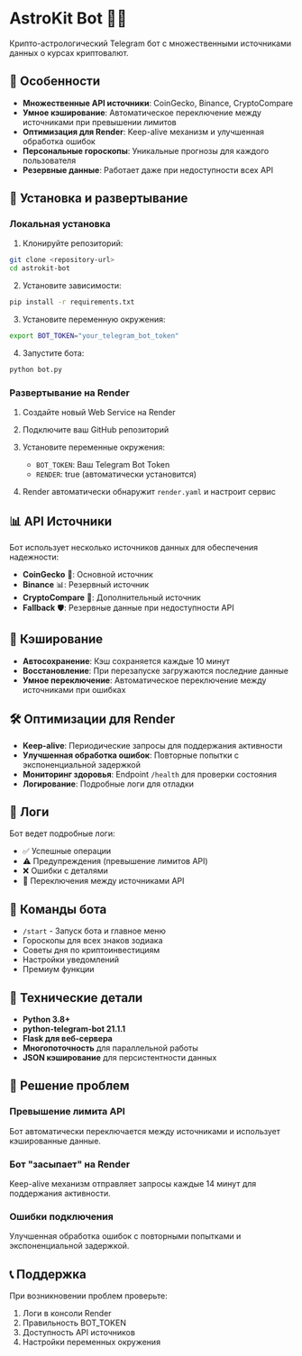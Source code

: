 # AstroKit Bot 🤖✨

Крипто-астрологический Telegram бот с множественными источниками данных о курсах криптовалют.

## 🚀 Особенности

- **Множественные API источники**: CoinGecko, Binance, CryptoCompare
- **Умное кэширование**: Автоматическое переключение между источниками при превышении лимитов
- **Оптимизация для Render**: Keep-alive механизм и улучшенная обработка ошибок
- **Персональные гороскопы**: Уникальные прогнозы для каждого пользователя
- **Резервные данные**: Работает даже при недоступности всех API

## 🔧 Установка и развертывание

### Локальная установка

1. Клонируйте репозиторий:
```bash
git clone <repository-url>
cd astrokit-bot
```

2. Установите зависимости:
```bash
pip install -r requirements.txt
```

3. Установите переменную окружения:
```bash
export BOT_TOKEN="your_telegram_bot_token"
```

4. Запустите бота:
```bash
python bot.py
```

### Развертывание на Render

1. Создайте новый Web Service на Render
2. Подключите ваш GitHub репозиторий
3. Установите переменные окружения:
   - `BOT_TOKEN`: Ваш Telegram Bot Token
   - `RENDER`: true (автоматически установится)

4. Render автоматически обнаружит `render.yaml` и настроит сервис

## 📊 API Источники

Бот использует несколько источников данных для обеспечения надежности:

- **CoinGecko** 🦎: Основной источник
- **Binance** 📊: Резервный источник
- **CryptoCompare** 🔄: Дополнительный источник
- **Fallback** 🛡️: Резервные данные при недоступности API

## 🔄 Кэширование

- **Автосохранение**: Кэш сохраняется каждые 10 минут
- **Восстановление**: При перезапуске загружаются последние данные
- **Умное переключение**: Автоматическое переключение между источниками при ошибках

## 🛠️ Оптимизации для Render

- **Keep-alive**: Периодические запросы для поддержания активности
- **Улучшенная обработка ошибок**: Повторные попытки с экспоненциальной задержкой
- **Мониторинг здоровья**: Endpoint `/health` для проверки состояния
- **Логирование**: Подробные логи для отладки

## 📝 Логи

Бот ведет подробные логи:
- ✅ Успешные операции
- ⚠️ Предупреждения (превышение лимитов API)
- ❌ Ошибки с деталями
- 🔄 Переключения между источниками API

## 🎯 Команды бота

- `/start` - Запуск бота и главное меню
- Гороскопы для всех знаков зодиака
- Советы дня по криптоинвестициям
- Настройки уведомлений
- Премиум функции

## 🔧 Технические детали

- **Python 3.8+**
- **python-telegram-bot 21.1.1**
- **Flask для веб-сервера**
- **Многопоточность** для параллельной работы
- **JSON кэширование** для персистентности данных

## 🚨 Решение проблем

### Превышение лимита API
Бот автоматически переключается между источниками и использует кэшированные данные.

### Бот "засыпает" на Render
Keep-alive механизм отправляет запросы каждые 14 минут для поддержания активности.

### Ошибки подключения
Улучшенная обработка ошибок с повторными попытками и экспоненциальной задержкой.

## 📞 Поддержка

При возникновении проблем проверьте:
1. Логи в консоли Render
2. Правильность BOT_TOKEN
3. Доступность API источников
4. Настройки переменных окружения